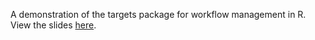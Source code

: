 A demonstration of the targets package for workflow management in R.
View the slides [here](https://nerc-ceh.github.io/targets_demo/).
